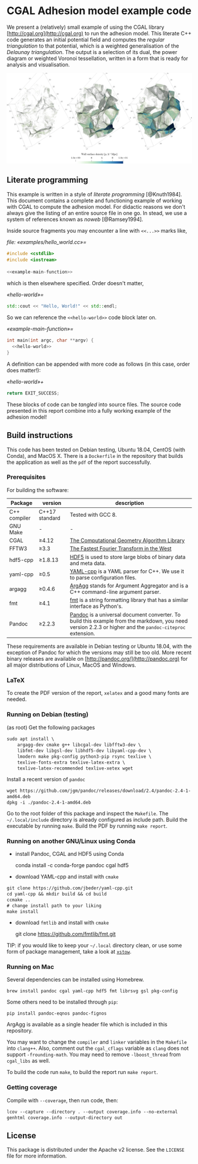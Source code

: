 # CGAL Adhesion model example code

We present a (relatively) small example of using the CGAL library [http://cgal.org](http://cgal.org) to run the adhesion model. This literate C++ code generates an initial potential field and computes the *regular triangulation* to that potential, which is a weighted generalisation of the *Delaunay triangulation*. The output is a selection of its dual, the power diagram or weighted Voronoi tessellation, written in a form that is ready for analysis and visualisation.

![The output structure](figures/web-evolution.png)

## Literate programming

This example is written in a style of *literate programming* [@Knuth1984]. This document contains a complete and functioning example of working with CGAL to compute the adhesion model. For didactic reasons we don't always give the listing of an entire source file in one go. In stead, we use a system of references known as *noweb* [@Ramsey1994].

Inside source fragments you may encounter a line with `<<...>>` marks like,

*file: «examples/hello_world.cc»=*
```cpp
#include <cstdlib>
#include <iostream>

<<example-main-function>>
```

which is then elsewhere specified. Order doesn't matter,

*«hello-world»=*
```cpp
std::cout << "Hello, World!" << std::endl;
```

So we can reference the `<<hello-world>>` code block later on.

*«example-main-function»=*
```cpp
int main(int argc, char **argv) {
  <<hello-world>>
}
```

A definition can be appended with more code as follows (in this case, order does matter!):

*«hello-world»+*
```cpp
return EXIT_SUCCESS;
```

These blocks of code can be *tangled* into source files. The source code presented in this report combine into a fully working example of the adhesion model!

## Build instructions

This code has been tested on Debian testing, Ubuntu 18.04, CentOS (with Conda), and MacOS X. There is a `Dockerfile` in the repository that builds the application as well as the `pdf` of the report successfully.

### Prerequisites

For building the software:

| Package  | version | description |
|----------|---------|-------------|
| C++ compiler | C++17 standard | Tested with GCC 8. |
| GNU Make | - | - |
| CGAL     | ≥4.12   | [The Computational Geometry Algorithm Library](http://cgal.org) |
| FFTW3    | ≥3.3    | [The Fastest Fourier Transform in the West](http://www.fftw.org/) |
| hdf5-cpp | ≥1.8.13 | [HDF5](https://support.hdfgroup.org/HDF5/doc/cpplus_RM/index.html) is used to store large blobs of binary data and meta data. |
| yaml-cpp | ≥0.5    | [YAML-cpp](https://github.com/jbeder/yaml-cpp) is a YAML parser for C++. We use it to parse configuration files. |
| argagg   | ≥0.4.6  | [ArgAgg](https://github.com/vietjtnguyen/argagg) stands for Argument Aggregator and is a C++ command-line argument parser. |
| fmt      | ≥4.1    | [fmt](http://fmtlib.net/latest/index.html) is a string formatting library that has a similar interface as Python's. |
| Pandoc   | ≥2.2.3  | [Pandoc](http://pandoc.org/) is a universal document converter. To build this example from the markdown, you need version 2.2.3 or higher and the `pandoc-citeproc` extension. |

These requirements are available in Debian testing or Ubuntu 18.04, with the exception of Pandoc for which the versions may still be too old. More recent binary releases are available on [http://pandoc.org/](http://pandoc.org) for all major distributions of Linux, MacOS and Windows.

### LaTeX

To create the PDF version of the report, `xelatex` and a good many fonts are needed.

### Running on Debian (testing)

(as root) Get the following packages

```shell
sudo apt install \
    argagg-dev cmake g++ libcgal-dev libfftw3-dev \
    libfmt-dev libgsl-dev libhdf5-dev libyaml-cpp-dev \
    lmodern make pkg-config python3-pip rsync texlive \
    texlive-fonts-extra texlive-latex-extra \
    texlive-latex-recommended texlive-xetex wget
```

Install a recent version of `pandoc`

```shell
wget https://github.com/jgm/pandoc/releases/download/2.4/pandoc-2.4-1-amd64.deb
dpkg -i ./pandoc-2.4-1-amd64.deb
```

Go to the root folder of this package and inspect the `Makefile`. The `~/.local/include` directory is already configured as include path. Build the executable by running `make`. Build the PDF by running `make report`.

### Running on another GNU/Linux using Conda

- install Pandoc, CGAL and HDF5 using Conda

    conda install -c conda-forge pandoc cgal hdf5

- download YAML-cpp and install with `cmake`

```
git clone https://github.com/jbeder/yaml-cpp.git
cd yaml-cpp && mkdir build && cd build
ccmake ..
# change install path to your liking
make install
```

- download `fmtlib` and install with `cmake`

    git clone https://github.com/fmtlib/fmt.git

TIP: if you would like to keep your `~/.local` directory clean, or use some form of package management, take a look at [`xstow`](http://xstow.sourceforge.net/).

### Running on Mac

Several dependencies can be installed using Homebrew.

    brew install pandoc cgal yaml-cpp hdf5 fmt librsvg gsl pkg-config

Some others need to be installed through `pip`:

    pip install pandoc-eqnos pandoc-fignos

ArgAgg is available as a single header file which is included in this repository.

You may want to change the `compiler` and `linker` variables in the `Makefile` into `clang++`. Also, comment out the `cgal_cflags` variable as `clang` does not support `-frounding-math`. You may need to remove `-lboost_thread` from `cgal_libs` as well.

To build the code run `make`, to build the report run `make report`.

### Getting coverage

Compile with `--coverage`, then run code, then:

```shell
lcov --capture --directory . --output coverage.info --no-external
genhtml coverage.info --output-directory out
```

## License

This package is distributed under the Apache v2 license. See the `LICENSE` file for more information.
